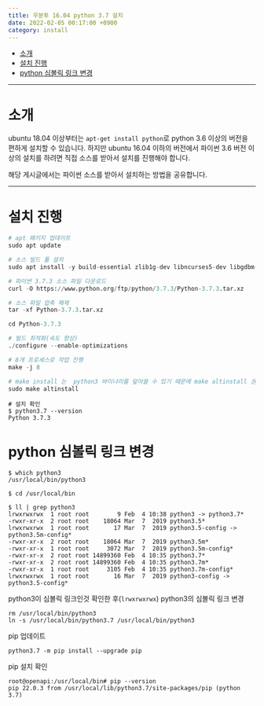 ```yaml
---
title: 우분투 16.04 python 3.7 설치
date: 2022-02-05 00:17:00 +0900
category: install
---
```



<!-- @import "[TOC]" {cmd="toc" depthFrom=1 depthTo=6 orderedList=false} -->

<!-- code_chunk_output -->

- [소개](#소개)
- [설치 진행](#설치-진행)
- [python 심볼릭 링크 변경](#python-심볼릭-링크-변경)

<!-- /code_chunk_output -->

---

# 소개

ubuntu 18.04 이상부터는 `apt-get install python`로 python 3.6 이상의 버전을 편하게 설치할 수 있습니다. 하지만 ubuntu 16.04 이하의 버전에서 파이썬 3.6 버전 이상의 설치를 하려면 직접 소스를 받아서 설치를 진행해야 합니다.

해당 게시글에서는 파이썬 소스를 받아서 설치하는 방법을 공유합니다.

---

# 설치 진행

```python
# apt 패키지 업데이트
sudo apt update

# 소스 빌드 툴 설치
sudo apt install -y build-essential zlib1g-dev libncurses5-dev libgdbm-dev libnss3-dev libssl-dev libreadline-dev libffi-dev curl libbz2-dev

# 파이썬 3.7.3 소스 파일 다운로드
curl -O https://www.python.org/ftp/python/3.7.3/Python-3.7.3.tar.xz

# 소스 파일 압축 해제
tar -xf Python-3.7.3.tar.xz

cd Python-3.7.3

# 빌드 최적화(속도 향상)
./configure --enable-optimizations

# 8개 프로세스로 작업 진행
make -j 8

# make install 는  python3 바이너리를 덮어쓸 수 있기 때문에 make altinstall 권장
sudo make altinstall

```

```shell
# 설치 확인
$ python3.7 --version
Python 3.7.3
```

# python 심볼릭 링크 변경

```shell
$ which python3
/usr/local/bin/python3

$ cd /usr/local/bin

$ ll | grep python3
lrwxrwxrwx  1 root root        9 Feb  4 10:38 python3 -> python3.7*
-rwxr-xr-x  2 root root    18064 Mar  7  2019 python3.5*
lrwxrwxrwx  1 root root       17 Mar  7  2019 python3.5-config -> python3.5m-config*
-rwxr-xr-x  2 root root    18064 Mar  7  2019 python3.5m*
-rwxr-xr-x  1 root root     3072 Mar  7  2019 python3.5m-config*
-rwxr-xr-x  2 root root 14899360 Feb  4 10:35 python3.7*
-rwxr-xr-x  2 root root 14899360 Feb  4 10:35 python3.7m*
-rwxr-xr-x  1 root root     3105 Feb  4 10:35 python3.7m-config*
lrwxrwxrwx  1 root root       16 Mar  7  2019 python3-config -> python3.5-config*
```

python3이 심볼릭 링크인것 확인한 후(`lrwxrwxrwx`) python3의 심볼릭 링크 변경

```shell
rm /usr/local/bin/python3
ln -s /usr/local/bin/python3.7 /usr/local/bin/python3
```

pip 업데이트

```shell
python3.7 -m pip install --upgrade pip
```

pip 설치 확인

```shell
root@openapi:/usr/local/bin# pip --version
pip 22.0.3 from /usr/local/lib/python3.7/site-packages/pip (python 3.7)
```
